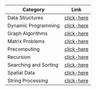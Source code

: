 | Category | Link |
|-----------|------|
| Data Structures | [click-here](Data-Structures.md) |
| Dynamic Programming | [click-here](Dynamic-Programming.md) |
| Graph Algorithms | [click-here](Graph-Algorithms.md) |
| Matrix Problems | [click-here](Matrix-Problems.md) |
| Precomputing | [click-here](Precomputations.md) |
| Recursion | [click-here](Recursions.md) |
| Searching and Sorting | [click-here](Searching-and-Sorting.md) |
| Spatial Data | [click-here](Spatial-Data.md) |
| String Processing | [click-here](String-Processing.md) |